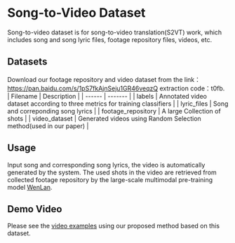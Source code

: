 # Song-to-Video Dataset
Song-to-video dataset is for song-to-video translation(S2VT) work, which includes song and song lyric files, footage repository files, videos, etc.

## Datasets
Download our footage repository and video dataset from the link：https://pan.baidu.com/s/1pS7fkAjnSeju1GR46veqzQ  extraction code：t0fb.
| Filename  |  Description |
|  ------  | ------- |
|  labels |  Annotated video dataset according to three metrics for training classifiers |
|  lyric_files  |  Song and correponding song lyrics  |
|  footage_repository |  A large Collection of shots  |
|  video_dataset |  Generated videos using Random Selection method(used in our paper)  |

## Usage
Input song and corresponding song lyrics, the video is automatically generated by the system. The used shots in the video are retrieved from collected footage repository by the large-scale multimodal pre-training model [WenLan](https://arxiv.org/pdf/2110.14378.pdf).

## Demo Video
Please see the [video examples]() using our proposed method based on this dataset.

